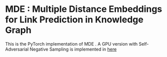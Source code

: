 # MDE : Multiple Distance Embeddings for Link Prediction in Knowledge Graph

This is the PyTorch implementation of MDE . A GPU version with Self-Adversarial Negative Sampling is implemented in [here](https://github.com/mlwin-de/MDE_self_adversarial_negative_sampling)
